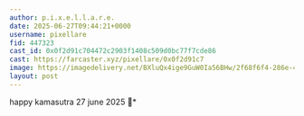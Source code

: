 ```yaml
---
author: p.i.x.e.l.l.a.r.e.
date: 2025-06-27T09:44:21+0000
username: pixellare
fid: 447323
cast_id: 0x0f2d91c704472c2903f1408c509d0bc77f7cde86
cast: https://farcaster.xyz/pixellare/0x0f2d91c7
image: https://imagedelivery.net/BXluQx4ige9GuW0Ia56BHw/2f68f6f4-286e-4b2c-a3d3-1bebc9ce8300/original
layout: post
---
```

happy kamasutra 27 june 2025 🤍*  

<img src='https://imagedelivery.net/BXluQx4ige9GuW0Ia56BHw/2f68f6f4-286e-4b2c-a3d3-1bebc9ce8300/original' alt='' referrerpolicy='no-referrer'/>